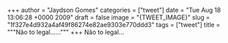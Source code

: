 
+++
author = "Jaydson Gomes"
categories = ["tweet"]
date = "Tue Aug 18 13:06:28 +0000 2009"
draft = false
image = "{TWEET_IMAGE}"
slug = "1f327e4d932a4af49f86274e82ae9303e770ddd3"
tags = ["tweet"]
title = """Não to legal......"""
+++
Não to legal...
